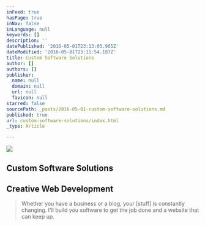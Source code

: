```yaml
---
inFeed: true
hasPage: true
inNav: false
inLanguage: null
keywords: []
description: ''
datePublished: '2016-05-01T23:13:05.965Z'
dateModified: '2016-05-01T23:11:54.187Z'
title: Custom Software Solutions
author: []
authors: []
publisher:
  name: null
  domain: null
  url: null
  favicon: null
starred: false
sourcePath: _posts/2016-05-01-custom-software-solutions.md
published: true
url: custom-software-solutions/index.html
_type: Article

---
```

![](https://the-grid-user-content.s3-us-west-2.amazonaws.com/ecf954d9-44a2-4681-939a-867a0b0b468f.jpg)

## Custom Software Solutions

## Creative Web Development

> Whether you have a business or a blog, your \[stuff\] is constantly changing. I'll build you software to get the job done and a website that can keep up.